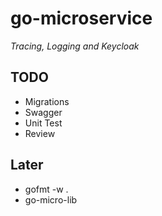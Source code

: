 # go-microservice
*Tracing, Logging and Keycloak*

## TODO
- Migrations
- Swagger
- Unit Test
- Review

## Later
- gofmt -w .
- go-micro-lib

